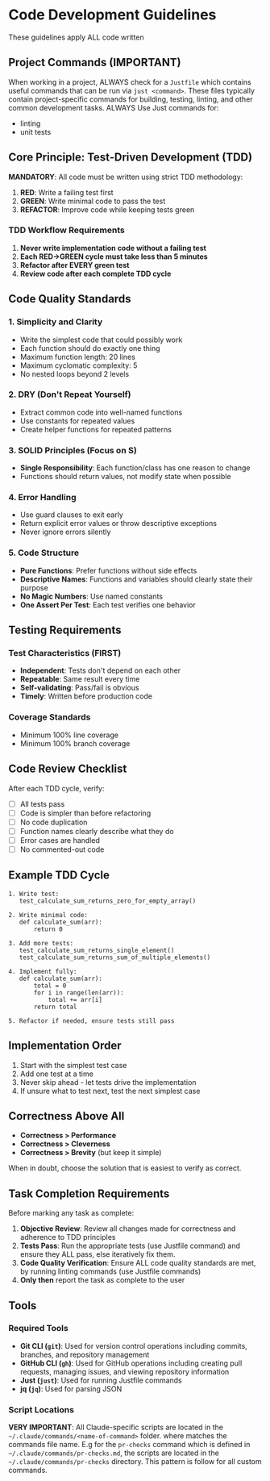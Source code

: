 # Code Development Guidelines
These guidelines apply ALL code written

## Project Commands (IMPORTANT)
When working in a project, ALWAYS check for a `Justfile` which contains useful commands that can be run via `just <command>`. These files typically contain project-specific commands for building, testing, linting, and other common development tasks. ALWAYS Use Just commands for:
- linting
- unit tests

## Core Principle: Test-Driven Development (TDD)

**MANDATORY**: All code must be written using strict TDD methodology:
1. **RED**: Write a failing test first
2. **GREEN**: Write minimal code to pass the test
3. **REFACTOR**: Improve code while keeping tests green

### TDD Workflow Requirements

1. **Never write implementation code without a failing test**
2. **Each RED→GREEN cycle must take less than 5 minutes**
3. **Refactor after EVERY green test**
4. **Review code after each complete TDD cycle**

## Code Quality Standards

### 1. Simplicity and Clarity
- Write the simplest code that could possibly work
- Each function should do exactly one thing
- Maximum function length: 20 lines
- Maximum cyclomatic complexity: 5
- No nested loops beyond 2 levels

### 2. DRY (Don't Repeat Yourself)
- Extract common code into well-named functions
- Use constants for repeated values
- Create helper functions for repeated patterns

### 3. SOLID Principles (Focus on S)
- **Single Responsibility**: Each function/class has one reason to change
- Functions should return values, not modify state when possible

### 4. Error Handling
- Use guard clauses to exit early
- Return explicit error values or throw descriptive exceptions
- Never ignore errors silently

### 5. Code Structure
- **Pure Functions**: Prefer functions without side effects
- **Descriptive Names**: Functions and variables should clearly state their purpose
- **No Magic Numbers**: Use named constants
- **One Assert Per Test**: Each test verifies one behavior

## Testing Requirements

### Test Characteristics (FIRST)
- **Independent**: Tests don't depend on each other
- **Repeatable**: Same result every time
- **Self-validating**: Pass/fail is obvious
- **Timely**: Written before production code

### Coverage Standards
- Minimum 100% line coverage
- Minimum 100% branch coverage

## Code Review Checklist

After each TDD cycle, verify:
- [ ] All tests pass
- [ ] Code is simpler than before refactoring
- [ ] No code duplication
- [ ] Function names clearly describe what they do
- [ ] Error cases are handled
- [ ] No commented-out code

## Example TDD Cycle

```
1. Write test:
   test_calculate_sum_returns_zero_for_empty_array()
   
2. Write minimal code:
   def calculate_sum(arr):
       return 0
       
3. Add more tests:
   test_calculate_sum_returns_single_element()
   test_calculate_sum_returns_sum_of_multiple_elements()
   
4. Implement fully:
   def calculate_sum(arr):
       total = 0
       for i in range(len(arr)):
           total += arr[i]
       return total
       
5. Refactor if needed, ensure tests still pass
```

## Implementation Order

1. Start with the simplest test case
2. Add one test at a time
3. Never skip ahead - let tests drive the implementation
4. If unsure what to test next, test the next simplest case

## Correctness Above All

- **Correctness > Performance**
- **Correctness > Cleverness**
- **Correctness > Brevity** (but keep it simple)

When in doubt, choose the solution that is easiest to verify as correct.

## Task Completion Requirements

Before marking any task as complete:
1. **Objective Review**: Review all changes made for correctness and adherence to TDD principles
2. **Tests Pass**: Run the appropriate tests (use Justfile command) and ensure they ALL pass, else iteratively fix them.
3. **Code Quality Verification**: Ensure ALL code quality standards are met, by running linting commands (use Justfile commands)
4. **Only then** report the task as complete to the user

## Tools

### Required Tools
- **Git CLI (`git`)**: Used for version control operations including commits, branches, and repository management
- **GitHub CLI (`gh`)**: Used for GitHub operations including creating pull requests, managing issues, and viewing repository information
- **Just (`just`)**: Used for running Justfile commands
- **jq (`jq`)**: Used for parsing JSON

### Script Locations
**VERY IMPORTANT**: All Claude-specific scripts are located in the `~/.claude/commands/<name-of-command>` folder. where <name-of-command> matches the commands file name.
E.g for the `pr-checks` command which is defined in `~/.claude/commands/pr-checks.md`, the scripts are located in the `~/.claude/commands/pr-checks` directory.
This pattern is follow for all custom commands. 
